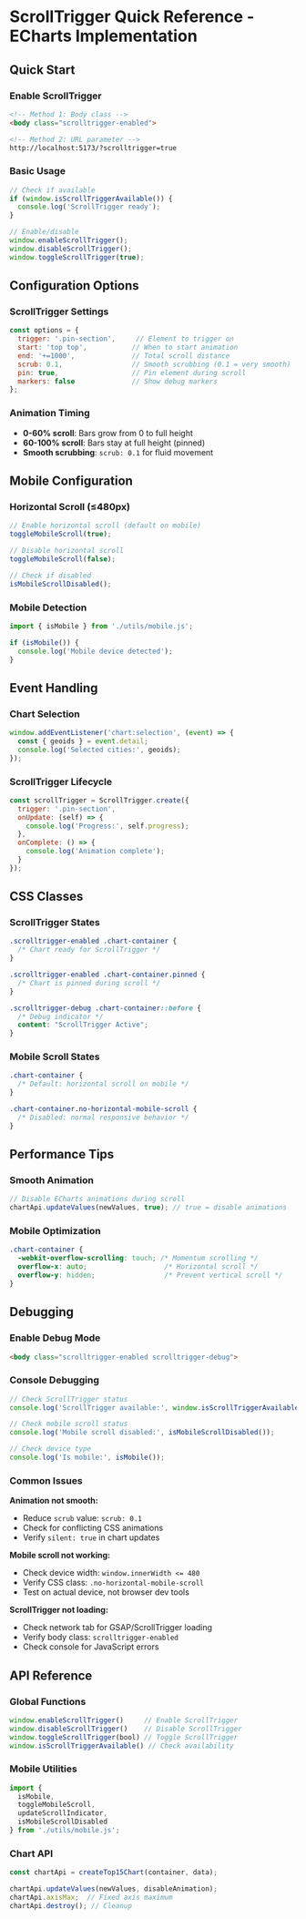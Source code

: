 # ScrollTrigger Quick Reference - ECharts Implementation

## Quick Start

### Enable ScrollTrigger
```html
<!-- Method 1: Body class -->
<body class="scrolltrigger-enabled">

<!-- Method 2: URL parameter -->
http://localhost:5173/?scrolltrigger=true
```

### Basic Usage
```javascript
// Check if available
if (window.isScrollTriggerAvailable()) {
  console.log('ScrollTrigger ready');
}

// Enable/disable
window.enableScrollTrigger();
window.disableScrollTrigger();
window.toggleScrollTrigger(true);
```

## Configuration Options

### ScrollTrigger Settings
```javascript
const options = {
  trigger: '.pin-section',     // Element to trigger on
  start: 'top top',           // When to start animation
  end: '+=1000',              // Total scroll distance
  scrub: 0.1,                 // Smooth scrubbing (0.1 = very smooth)
  pin: true,                  // Pin element during scroll
  markers: false              // Show debug markers
};
```

### Animation Timing
- **0-60% scroll**: Bars grow from 0 to full height
- **60-100% scroll**: Bars stay at full height (pinned)
- **Smooth scrubbing**: `scrub: 0.1` for fluid movement

## Mobile Configuration

### Horizontal Scroll (≤480px)
```javascript
// Enable horizontal scroll (default on mobile)
toggleMobileScroll(true);

// Disable horizontal scroll
toggleMobileScroll(false);

// Check if disabled
isMobileScrollDisabled();
```

### Mobile Detection
```javascript
import { isMobile } from './utils/mobile.js';

if (isMobile()) {
  console.log('Mobile device detected');
}
```

## Event Handling

### Chart Selection
```javascript
window.addEventListener('chart:selection', (event) => {
  const { geoids } = event.detail;
  console.log('Selected cities:', geoids);
});
```

### ScrollTrigger Lifecycle
```javascript
const scrollTrigger = ScrollTrigger.create({
  trigger: '.pin-section',
  onUpdate: (self) => {
    console.log('Progress:', self.progress);
  },
  onComplete: () => {
    console.log('Animation complete');
  }
});
```

## CSS Classes

### ScrollTrigger States
```css
.scrolltrigger-enabled .chart-container {
  /* Chart ready for ScrollTrigger */
}

.scrolltrigger-enabled .chart-container.pinned {
  /* Chart is pinned during scroll */
}

.scrolltrigger-debug .chart-container::before {
  /* Debug indicator */
  content: "ScrollTrigger Active";
}
```

### Mobile Scroll States
```css
.chart-container {
  /* Default: horizontal scroll on mobile */
}

.chart-container.no-horizontal-mobile-scroll {
  /* Disabled: normal responsive behavior */
}
```

## Performance Tips

### Smooth Animation
```javascript
// Disable ECharts animations during scroll
chartApi.updateValues(newValues, true); // true = disable animations
```

### Mobile Optimization
```css
.chart-container {
  -webkit-overflow-scrolling: touch; /* Momentum scrolling */
  overflow-x: auto;                   /* Horizontal scroll */
  overflow-y: hidden;                 /* Prevent vertical scroll */
}
```

## Debugging

### Enable Debug Mode
```html
<body class="scrolltrigger-enabled scrolltrigger-debug">
```

### Console Debugging
```javascript
// Check ScrollTrigger status
console.log('ScrollTrigger available:', window.isScrollTriggerAvailable());

// Check mobile scroll status
console.log('Mobile scroll disabled:', isMobileScrollDisabled());

// Check device type
console.log('Is mobile:', isMobile());
```

### Common Issues

**Animation not smooth:**
- Reduce `scrub` value: `scrub: 0.1`
- Check for conflicting CSS animations
- Verify `silent: true` in chart updates

**Mobile scroll not working:**
- Check device width: `window.innerWidth <= 480`
- Verify CSS class: `.no-horizontal-mobile-scroll`
- Test on actual device, not browser dev tools

**ScrollTrigger not loading:**
- Check network tab for GSAP/ScrollTrigger loading
- Verify body class: `scrolltrigger-enabled`
- Check console for JavaScript errors

## API Reference

### Global Functions
```javascript
window.enableScrollTrigger()     // Enable ScrollTrigger
window.disableScrollTrigger()    // Disable ScrollTrigger  
window.toggleScrollTrigger(bool) // Toggle ScrollTrigger
window.isScrollTriggerAvailable() // Check availability
```

### Mobile Utilities
```javascript
import { 
  isMobile, 
  toggleMobileScroll, 
  updateScrollIndicator,
  isMobileScrollDisabled 
} from './utils/mobile.js';
```

### Chart API
```javascript
const chartApi = createTop15Chart(container, data);

chartApi.updateValues(newValues, disableAnimation);
chartApi.axisMax;  // Fixed axis maximum
chartApi.destroy(); // Cleanup
```
